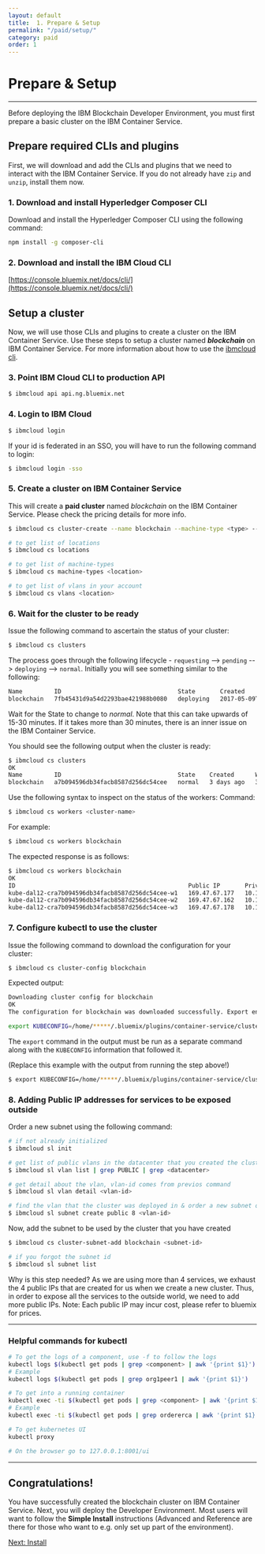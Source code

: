 ```yaml
---
layout: default
title:  1. Prepare & Setup
permalink: "/paid/setup/"
category: paid
order: 1
---
```


# Prepare & Setup

* * *

Before deploying the IBM Blockchain Developer Environment, you must first prepare a basic cluster on the IBM Container Service.

## Prepare required CLIs and plugins

First, we will download and add the CLIs and plugins that we need to interact with the IBM Container Service. If you do not already have `zip` and `unzip`, install them now.

### 1. Download and install Hyperledger Composer CLI

Download and install the Hyperledger Composer CLI using the following command:

```bash
npm install -g composer-cli
```

### 2. Download and install the IBM Cloud CLI

[https://console.bluemix.net/docs/cli/](https://console.bluemix.net/docs/cli/)

## Setup a cluster

Now, we will use those CLIs and plugins to create a cluster on the IBM Container Service.  Use these steps to setup a cluster named ___blockchain___ on IBM Container Service. For more information about how to use the [ibmcloud cli](https://console.bluemix.net/docs/cli/reference/bluemix_cli/bx_cli.html#bluemix_cli).

### 3. Point IBM Cloud CLI to production API

```bash
$ ibmcloud api api.ng.bluemix.net
```

### 4. Login to IBM Cloud

```bash
$ ibmcloud login
```

If your id is federated in an SSO, you will have to run the following command to login:
```bash
$ ibmcloud login -sso
```

### 5. Create a cluster on IBM Container Service

This will create a __paid cluster__ named _blockchain_ on the IBM Container Service. Please check the pricing details for more info.

```bash
$ ibmcloud cs cluster-create --name blockchain --machine-type <type> --location <location> --workers <num-workers> --public-vlan <vlan-id> --private-vlan <vlan-id>

# to get list of locations
$ ibmcloud cs locations

# to get list of machine-types
$ ibmcloud cs machine-types <location>

# to get list of vlans in your account
$ ibmcloud cs vlans <location>
```

### 6. Wait for the cluster to be ready

Issue the following command to ascertain the status of your cluster:
```bash
$ ibmcloud cs clusters
```

The process goes through the following lifecycle - ``requesting`` --> ``pending`` --> ``deploying`` --> ``normal``.  Initially you will see something similar to the following:
```bash
Name         ID                                 State       Created                    Workers
blockchain   7fb45431d9a54d2293bae421988b0080   deploying   2017-05-09T14:55:09+0000   0
```

Wait for the State to change to _normal_. Note that this can take upwards of 15-30 minutes. If it takes more than 30 minutes, there is an inner issue on the IBM Container Service.

You should see the following output when the cluster is ready:
```bash
$ ibmcloud cs clusters
OK
Name         ID                                 State    Created      Workers   Datacenter   Version
blockchain   a7b094596db34facb8587d256dc54cee   normal   3 days ago   3         dal12        1.7.4_1502
```

Use the following syntax to inspect on the status of the workers:
Command:
```bash
$ ibmcloud cs workers <cluster-name>
```

For example:
```bash
$ ibmcloud cs workers blockchain
```

The expected response is as follows:
```bash
$ ibmcloud cs workers blockchain
OK
ID                                                 Public IP       Private IP     Machine Type   State    Status   Version
kube-dal12-cra7b094596db34facb8587d256dc54cee-w1   169.47.67.177   10.184.9.157   u1c.2x4        normal   Ready    1.7.4_1502
kube-dal12-cra7b094596db34facb8587d256dc54cee-w2   169.47.67.162   10.184.9.173   u1c.2x4        normal   Ready    1.7.4_1502
kube-dal12-cra7b094596db34facb8587d256dc54cee-w3   169.47.67.178   10.184.9.161   u1c.2x4        normal   Ready    1.7.4_1502
```

### 7. Configure kubectl to use the cluster

Issue the following command to download the configuration for your cluster:
```bash
$ ibmcloud cs cluster-config blockchain
```

Expected output:

```bash
Downloading cluster config for blockchain
OK
The configuration for blockchain was downloaded successfully. Export environment variables to start using Kubernetes.

export KUBECONFIG=/home/*****/.bluemix/plugins/container-service/clusters/blockchain/kube-config-prod-dal10-blockchain.yml
```

The `export` command in the output must be run as a separate command along with the `KUBECONFIG` information that followed it.

(Replace this example with the output from running the step above!)
```bash
$ export KUBECONFIG=/home/*****/.bluemix/plugins/container-service/clusters/blockchain/kube-config-prod-dal10-blockchain.yml
```

### 8. Adding Public IP addresses for services to be exposed outside

Order a new subnet using the following command:

```bash
# if not already initialized
$ ibmcloud sl init

# get list of public vlans in the datacenter that you created the cluster in
$ ibmcloud sl vlan list | grep PUBLIC | grep <datacenter>

# get detail about the vlan, vlan-id comes from previos command
$ ibmcloud sl vlan detail <vlan-id>

# find the vlan that the cluster was deployed in & order a new subnet on it
$ ibmcloud sl subnet create public 8 <vlan-id>
```

Now, add the subnet to be used by the cluster that you have created

```bash
$ ibmcloud cs cluster-subnet-add blockchain <subnet-id>

# if you forgot the subnet id
$ ibmcloud sl subnet list
````

Why is this step needed? As we are using more than 4 services, we exhaust the 4 public IPs that are created for us when we create a new cluster. Thus, in order
to expose all the services to the outside world, we need to add more public IPs. Note: Each public IP may incur cost, please refer to bluemix for prices.

* * *

### Helpful commands for kubectl

```bash
# To get the logs of a component, use -f to follow the logs
kubectl logs $(kubectl get pods | grep <component> | awk '{print $1}')
# Example
kubectl logs $(kubectl get pods | grep org1peer1 | awk '{print $1}')

# To get into a running container
kubectl exec -ti $(kubectl get pods | grep <component> | awk '{print $1}') bash
# Example
kubectl exec -ti $(kubectl get pods | grep ordererca | awk '{print $1}') bash

# To get kubernetes UI
kubectl proxy

# On the browser go to 127.0.0.1:8001/ui
```

* * *

## Congratulations!
You have successfully created the blockchain cluster on IBM Container Service.  Next, you will deploy the Developer Environment.  Most users will want to follow the **Simple Install** instructions (Advanced and Reference are there for those who want to e.g. only set up part of the environment).

<a href="../simple" class="button" >Next: Install</a>
